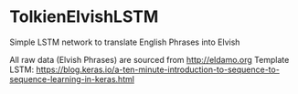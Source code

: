 # TolkienElvishLSTM
Simple LSTM network to translate English Phrases into Elvish

All raw data (Elvish Phrases) are sourced from http://eldamo.org
Template LSTM: https://blog.keras.io/a-ten-minute-introduction-to-sequence-to-sequence-learning-in-keras.html
